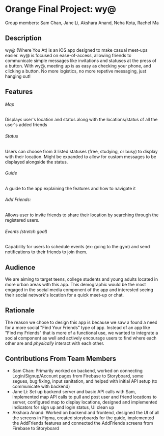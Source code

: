 # Orange Final Project: wy@
Group members: Sam Chan, Jane Li, Akshara Anand, Neha Kota, Rachel Ma

## Description 
wy@ (Where You At) is an iOS app designed to make casual meet-ups easier. wy@ is focused on ease-of-access, allowing friends to communicate simple messages like invitations and statuses at the press of a button. With wy@, meeting up is as easy as checking your phone, and clicking a button. No more logistics, no more repetive messaging, just hanging out!
## Features 
###### Map
Displays user's location and status along with the locations/status of all the user's added friends

###### Status
Users can choose from 3 listed statuses (free, studying, or busy) to display with their location. Might be expanded to allow for custom messages to be displayed alongside the status.

###### Guide
A guide to the app explaining the features and how to navigate it

###### Add Friends: 
Allows user to invite friends to share their location by searching through the registered users. 

###### Events (stretch goal)
Capability for users to schedule events (ex: going to the gym) and send notifications to their friends to join them.
## Audience
We are aiming to target teens, college students and young adults located in more urban areas with this app. This demographic would be the most engaged in the social media component of the app and interested seeing their social network's location for a quick meet-up or chat.

## Rationale

The reason we chose to design this app is because we saw a found a need for a more social "Find Your Friends" type of app. Instead of an app like "Find my Friends" that is more of a functional use, we wanted to integrate a social component as well and actively encourage users to find where each other are and _physically_ interact with each other.

## Contributions From Team Members

- Sam Chan: Primarily worked on backend, worked on connecting Login/Signup/Account pages from Firebase to Storyboard, some segues, bug fixing, input sanitation, and helped with initial API setup (to communicate with backend)
- Jane Li: Set up backend server and basic API calls with Sam, implemented map API calls to pull and post user and friend locations to server, configured map to display locations, designed and implemented indicators for sign up and login status, UI clean up
- Akshara Anand: Worked on backend and frontend, designed the UI of all the screens in Figma, created storyboards for the guide, implemented the AddFriends features and connected the AddFriends screens from Firebase to Storyboard
